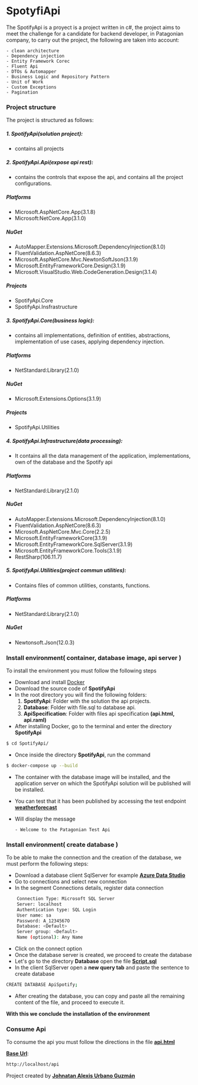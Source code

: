 # SpotyfiApi

The SpotifyApi is a proyect is a project written in c#, the project aims to meet the challenge for a candidate for backend developer, in Patagonian company, to carry out the project, the following are taken into account:

    - clean architecture
    - Dependency injection
    - Entity Framework Corec
    - Fluent Api
    - DTOs & Automapper
    - Business Logic and Repository Pattern
    - Unit of Work 
    - Custom Exceptions
    - Pagination

### Project structure

The project is structured as follows:

##### 1. SpotifyApi(solution project):
- contains all projects
##### 2. SpotifyApi.Api(expose api rest): 
- contains the controls that expose the api, and contains all the project configurations.
##### Platforms
- Microsoft.AspNetCore.App(3.1.8)
- Microsoft:NetCore.App(3.1.0)
##### NuGet
- AutoMapper.Extensions.Microsoft.DependencyInjection(8.1.0)
- FluentValidation.AspNetCore(8.6.3)
- Microsoft.AspNetCore.Mvc.NewtonSoftJson(3.1.9)
- Microsoft.EntityFrameworkCore.Design(3.1.9)
- Microsoft.VisualStudio.Web.CodeGeneration.Design(3.1.4)
##### Projects
- SpotifyApi.Core
- SpotifyApi.Insfrastructure

##### 3. SpotifyApi.Core(business logic): 
- contains all implementations, definition of entities, abstractions, implementation of use cases, applying dependency injection.
##### Platforms
- NetStandard:Library(2.1.0)
##### NuGet
- Microsoft.Extensions.Options(3.1.9)
##### Projects
- SpotifyApi.Utilities

##### 4. SpotifyApi.Infrastructure(data processing): 
- It contains all the data management of the application, implementations, own of the database and the Spotify api
##### Platforms
- NetStandard:Library(2.1.0)
##### NuGet
- AutoMapper.Extensions.Microsoft.DependencyInjection(8.1.0)
- FluentValidation.AspNetCore(8.6.3)
- Microsoft.AspNetCore.Mvc.Core(2.2.5)
- Microsoft.EntityFrameworkCore(3.1.9)
- Microsoft.EntityFrameworkCore.SqlServer(3.1.9)
- Microsoft.EntityFrameworkCore.Tools(3.1.9)
- RestSharp(106.11.7)

##### 5. SpotifyApi.Utilities(project commun utilities): 
- Contains files of common utilities, constants, functions.
##### Platforms
- NetStandard:Library(2.1.0)
##### NuGet
- Newtonsoft.Json(12.0.3)

### Install environment( container, database image, api server )

To install the environment you must follow the following steps
- Download and install [Docker](https://www.docker.com/products/docker-desktop)
- Download the source code of **SpotifyApi** 
- In the root directory you will find the following folders:
    1. **SpotifyApi**: Folder with the solution the api projects.
    2. **Database**: Folder with file.sql to database api.
    3. **ApiSpecification**: Folder with files api specification **(api.html, api.raml)**
- After installing Docker, go to the terminal and enter the directory **SpotifyApi**
```sh
$ cd SpotifyApi/
```
- Once inside the directory **SpotifyApi**, run the command
```sh
$ docker-compose up --build
```
- The container with the database image will be installed, and the application server on which the SpotifyApi solution will be published will be installed.
- You can test that it has been published by accessing the test endpoint **[weatherforecast](http://localhost/weatherforecast)**
- Will display the message 
      
      - Welcome to the Patagonian Test Api
     
### Install environment( create database )

To be able to make the connection and the creation of the database, we must perform the following steps:

- Download a database client SqlServer for example **[Azure Data Studio](https://docs.microsoft.com/en-us/sql/azure-data-studio/download-azure-data-studio?view=sql-server-ver15)**
- Go to connections and select new connection
- In the segment Connections details, register data connection
```sh
    Connection Type: Microsoft SQL Server
    Server: localhost
    Authentication type: SQL Login
    User name: sa
    Password: A_1234567O
    Database: <Default>
    Server group: <Default>
    Name (optional): Any Name
```
- Click on the connect option
- Once the database server is created, we proceed to create the database
- Let's go to the directory **Database** open the file **[Script.sql](Database/Script.sql)**
- In the client SqlServer open a **new query tab** and paste the sentence to create database
```sh
CREATE DATABASE ApiSpotify;
```
- After creating the database, you can copy and paste all the remaining content of the file, and proceed to execute it.

**With this we conclude the installation of the environment**

### Consume Api

To consume the api you must follow the directions in the file **[api.html](ApiSpecification/api.html)**

**[Base Url](http://localhost/api)**:
```sh
http://localhost/api
```

Project created by **[Johnatan Alexis Urbano Guzmán](https://www.johnatan.dev/)**